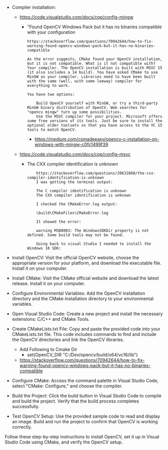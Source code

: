 - Complier installation:
  
  - https://code.visualstudio.com/docs/cpp/config-mingw
    - "Found OpenCV Windows Pack but it has no binaries compatible with your configuration
      ```
      https://stackoverflow.com/questions/70942644/how-to-fix-warning-found-opencv-windows-pack-but-it-has-no-binaries-compatible
      
      As the error suggests, CMake found your OpenCV installation, but it is not compatible. What is it not compatible with? Your compiler. The OpenCV installation is built with MSVC 15 (it also includes a 14 build). You have asked CMake to use MinGW as your compiler. Libraries need to have been built with the same (well, with some leeway) compiler for everything to work.

      You have two options:

          Build OpenCV yourself with MinGW, or try a third-party MinGW binary distribution of OpenCV. Web searches for "opencv mingw" turn up some possibilities.
          Use the MSVC compiler for your project. Microsoft offers some free versions of its tools. Just be sure to install the optional older toolsets so that you have access to the VC 15 tools to match OpenCV.
      ```
      - https://medium.com/csmadeeasy/opencv-c-installation-on-windows-with-mingw-c0fc1499f39
  
  - https://code.visualstudio.com/docs/cpp/config-msvc 
    - The CXX compiler identification is unknown
      ```
          https://stackoverflow.com/questions/20632860/the-cxx-compiler-identification-is-unknown
          I was getting the terminal output:

          The C compiler identification is unknown
          The CXX compiler identification is unknown

          I checked the CMakeError.log output:

          \build\CMakeFiles\CMakeError.log

          It showed the error:

          warning MSB8003: The WindowsSDKDir property is not defined. Some build tools may not be found.

          Going back to visual Studio I needed to install the Windows 10 SDK:
        ```

- Install OpenCV: Visit the official OpenCV website, choose the appropriate version for your platform, and download the executable file. Install it on your computer.

- Install CMake: Visit the CMake official website and download the latest release. Install it on your computer.

- Configure Environmental Variables: Add the OpenCV installation directory and the CMake installation directory to your environmental variables.

- Open Visual Studio Code: Create a new project and install the necessary extensions: C/C++ and CMake Tools.

- Create CMakeLists.txt File: Copy and paste the provided code into your CMakeLists.txt file. This code includes commands to find and include the OpenCV directories and link the OpenCV libraries.
  - Add Following to Cmake Dir
    - set(OpenCV_DIR "C:/Dev/opencv/build/x64/vc16/lib")
  - https://stackoverflow.com/questions/70942644/how-to-fix-warning-found-opencv-windows-pack-but-it-has-no-binaries-compatible


- Configure CMake: Access the command palette in Visual Studio Code, select "CMake: Configure," and choose the compiler.

- Build the Project: Click the build button in Visual Studio Code to compile and build the project. Verify that the build process completes successfully.

- Test OpenCV Setup: Use the provided sample code to read and display an image. Build and run the project to confirm that OpenCV is working correctly.

Follow these step-by-step instructions to install OpenCV, set it up in Visual Studio Code using CMake, and verify the OpenCV setup.